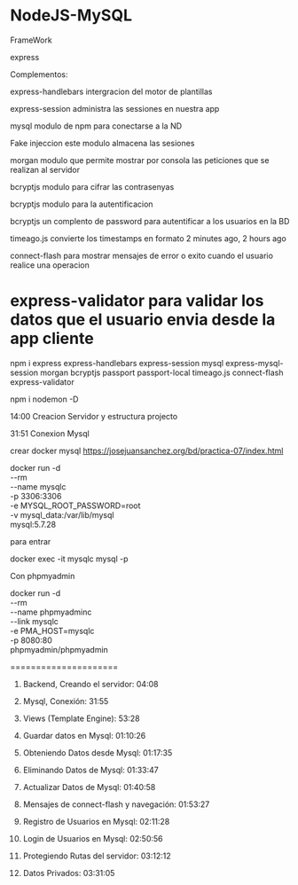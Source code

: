 # NodeJS-MySQL

FrameWork

express

Complementos:

express-handlebars intergracion del motor de plantillas

express-session administra las sessiones en nuestra app

mysql modulo de npm para conectarse a la ND

Fake injeccion este modulo almacena las sesiones

morgan modulo que permite mostrar por consola las peticiones que se realizan al servidor

bcryptjs modulo para cifrar las contrasenyas

bcryptjs modulo para la autentificacion

bcryptjs un complento de password para autentificar a los usuarios en la BD

timeago.js convierte los timestamps en formato 2 minutes ago, 2 hours ago

connect-flash para mostrar mensajes de error o exito cuando el usuario realice una operacion

# express-validator para validar los datos que el usuario envia desde la app cliente

npm i express express-handlebars express-session mysql express-mysql-session morgan bcryptjs passport passport-local timeago.js connect-flash express-validator

npm i nodemon -D

14:00 Creacion Servidor y estructura projecto

31:51 Conexion Mysql

crear docker mysql
https://josejuansanchez.org/bd/practica-07/index.html

docker run -d \
--rm \
--name mysqlc \
-p 3306:3306 \
-e MYSQL_ROOT_PASSWORD=root \
-v mysql_data:/var/lib/mysql \
mysql:5.7.28

para entrar

docker exec -it mysqlc mysql -p

Con phpmyadmin

docker run -d \
--rm \
--name phpmyadminc \
--link mysqlc \
-e PMA_HOST=mysqlc \
-p 8080:80 \
phpmyadmin/phpmyadmin

=====================

1. Backend, Creando el servidor: 04:08
2. Mysql, Conexión: 31:55
3. Views (Template Engine): 53:28
4. Guardar datos en Mysql: 01:10:26
5. Obteniendo Datos desde Mysql: 01:17:35

6. Eliminando Datos de Mysql: 01:33:47
7. Actualizar Datos de Mysql: 01:40:58
8. Mensajes de connect-flash y navegación: 01:53:27
9. Registro de Usuarios en Mysql: 02:11:28
10. Login de Usuarios en Mysql: 02:50:56
11. Protegiendo Rutas del servidor: 03:12:12
12. Datos Privados: 03:31:05
